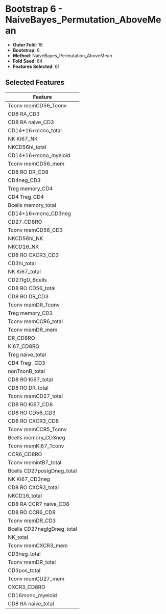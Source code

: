 # Bootstrap 6 - NaiveBayes_Permutation_AboveMean

- **Outer Fold**: 18
- **Bootstrap**: 6
- **Method**: NaiveBayes_Permutation_AboveMean
- **Fold Seed**: 64
- **Features Selected**: 61

## Selected Features

| Feature |
|---------|
| Tconv memCD56_Tconv |
| CD8 RA_CD3 |
| CD8 RA naive_CD3 |
| CD14+16+mono_total |
| NK Ki67_NK |
| NKCD56hi_total |
| CD14+16+mono_myeloid |
| Tconv memCD56_mem |
| CD8 RO DR_CD8 |
| CD4neg_CD3 |
| Treg memory_CD4 |
| CD4 Treg_CD4 |
| Bcells memory_total |
| CD14+16+mono_CD3neg |
| CD27_CD8RO |
| Tconv memCD56_CD3 |
| NKCD56hi_NK |
| NKCD16_NK |
| CD8 RO CXCR3_CD3 |
| CD3hi_total |
| NK Ki67_total |
| CD27IgD_Bcells |
| CD8 RO CD56_total |
| CD8 RO DR_CD3 |
| Tconv memDR_Tconv |
| Treg memory_CD3 |
| Tconv memCCR6_total |
| Tconv memDR_mem |
| DR_CD8RO |
| Ki67_CD8RO |
| Treg naive_total |
| CD4 Treg _CD3 |
| nonTnonB_total |
| CD8 RO Ki67_total |
| CD8 RO DR_total |
| Tconv memCD27_total |
| CD8 RO Ki67_CD8 |
| CD8 RO CD56_CD3 |
| CD8 RO CXCR3_CD8 |
| Tconv memCCR5_Tconv |
| Bcells memory_CD3neg |
| Tconv memKi67_Tconv |
| CCR6_CD8RO |
| Tconv memintB7_total |
| Bcells CD27posIgDneg_total |
| NK Ki67_CD3neg |
| CD8 RO CXCR3_total |
| NKCD16_total |
| CD8 RA CCR7 naive_CD8 |
| CD8 RO CCR6_CD8 |
| Tconv memDR_CD3 |
| Bcells CD27negIgDneg_total |
| NK_total |
| Tconv memCXCR3_mem |
| CD3neg_total |
| Tconv memDR_total |
| CD3pos_total |
| Tconv memCD27_mem |
| CXCR3_CD8RO |
| CD16mono_myeloid |
| CD8 RA naive_total |
